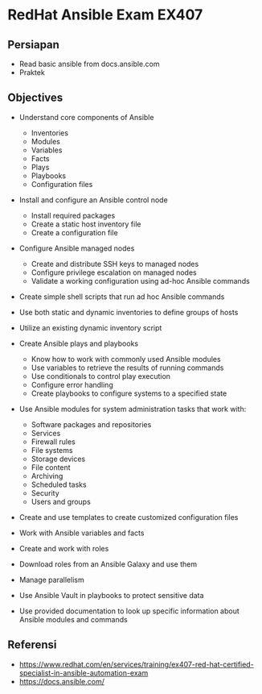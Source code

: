 # RedHat Ansible Exam EX407

## Persiapan

* Read basic ansible from docs.ansible.com
* Praktek

## Objectives

* Understand core components of Ansible

  * Inventories
  * Modules
  * Variables
  * Facts
  * Plays
  * Playbooks
  * Configuration files

* Install and configure an Ansible control node

  * Install required packages
  * Create a static host inventory file
  * Create a configuration file

* Configure Ansible managed nodes

  *  Create and distribute SSH keys to managed nodes
  *  Configure privilege escalation on managed nodes
  *  Validate a working configuration using ad-hoc Ansible commands

* Create simple shell scripts that run ad hoc Ansible commands
* Use both static and dynamic inventories to define groups of hosts
* Utilize an existing dynamic inventory script
* Create Ansible plays and playbooks

  *  Know how to work with commonly used Ansible modules
  *  Use variables to retrieve the results of running commands
  *  Use conditionals to control play execution
  *  Configure error handling
  *  Create playbooks to configure systems to a specified state

* Use Ansible modules for system administration tasks that work with:

  *  Software packages and repositories
  *  Services
  *  Firewall rules
  *  File systems
  *  Storage devices
  *  File content
  *  Archiving
  *  Scheduled tasks
  *  Security
  *  Users and groups

* Create and use templates to create customized configuration files
* Work with Ansible variables and facts
* Create and work with roles
* Download roles from an Ansible Galaxy and use them
* Manage parallelism
* Use Ansible Vault in playbooks to protect sensitive data
* Use provided documentation to look up specific information about Ansible modules and commands

## Referensi

* https://www.redhat.com/en/services/training/ex407-red-hat-certified-specialist-in-ansible-automation-exam
* https://docs.ansible.com/

